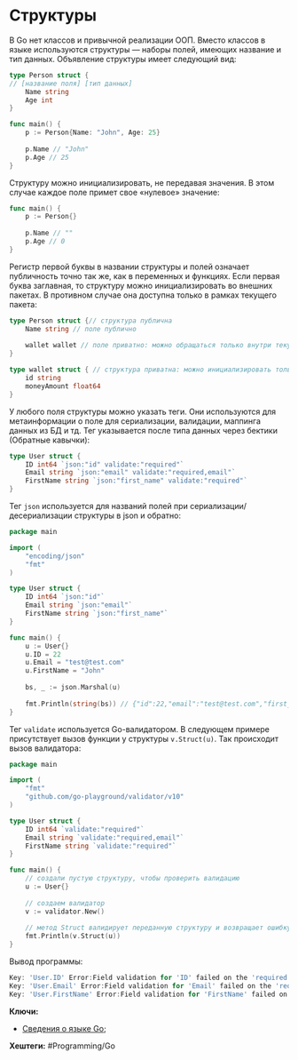 
# Структуры

В Go нет классов и привычной реализации ООП. Вместо классов в языке используются структуры — наборы полей, имеющих название и тип данных. Объявление структуры имеет следующий вид:

```go
type Person struct {
// [название поля] [тип данных]
	Name string
	Age int
}

func main() {
	p := Person{Name: "John", Age: 25}
	
	p.Name // "John"
	p.Age // 25
}
```

Структуру можно инициализировать, не передавая значения. В этом случае каждое поле примет свое «нулевое» значение:

```go
func main() {
	p := Person{}
	
	p.Name // ""
	p.Age // 0
}
```

Регистр первой буквы в названии структуры и полей означает публичность точно так же, как в переменных и функциях. Если первая буква заглавная, то структуру можно инициализировать во внешних пакетах. В противном случае она доступна только в рамках текущего пакета:

```go
type Person struct {// структура публична
	Name string // поле публично
	
	wallet wallet // поле приватно: можно обращаться только внутри текущего пакета
}

type wallet struct { // структура приватна: можно инициализировать только внутри текущего пакета
	id string
	moneyAmount float64
}
```

У любого поля структуры можно указать теги. Они используются для метаинформации о поле для сериализации, валидации, маппинга данных из БД и тд. Тег указывается после типа данных через бектики (Обратные кавычки):

```go
type User struct {
	ID int64 `json:"id" validate:"required"`
	Email string `json:"email" validate:"required,email"`
	FirstName string `json:"first_name" validate:"required"`
}
```

Тег `json` используется для названий полей при сериализации/десериализации структуры в json и обратно:

```go
package main

import (
	"encoding/json"
	"fmt"
)

type User struct {
	ID int64 `json:"id"`
	Email string `json:"email"`
	FirstName string `json:"first_name"`
}

func main() {
	u := User{}
	u.ID = 22
	u.Email = "test@test.com"
	u.FirstName = "John"
	
	bs, _ := json.Marshal(u)
	
	fmt.Println(string(bs)) // {"id":22,"email":"test@test.com","first_name":"John"}
}
```

Тег `validate` используется Go-валидатором. В следующем примере присутствует вызов функции у структуры `v.Struct(u)`. Так происходит вызов валидатора:

```go
package main

import (
	"fmt"
	"github.com/go-playground/validator/v10"
)

type User struct {
	ID int64 `validate:"required"`
	Email string `validate:"required,email"`
	FirstName string `validate:"required"`
}

func main() {
	// создали пустую структуру, чтобы проверить валидацию
	u := User{}
	
	// создаем валидатор
	v := validator.New()
	
	// метод Struct валидирует переданную структуру и возвращает ошибку `error`, если какое-то поле некорректно
	fmt.Println(v.Struct(u))
}
```

Вывод программы:

```go
Key: 'User.ID' Error:Field validation for 'ID' failed on the 'required' tag
Key: 'User.Email' Error:Field validation for 'Email' failed on the 'required' tag
Key: 'User.FirstName' Error:Field validation for 'FirstName' failed on the 'required' tag
```

**Ключи:**
- [Сведения о языке Go](GO);

**Хештеги:** #Programming/Go